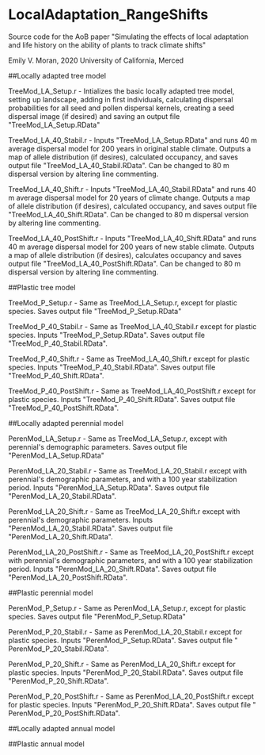 # LocalAdaptation_RangeShifts
Source code for the AoB paper "Simulating the effects of local adaptation and life history on the ability of plants to track climate shifts"

Emily V. Moran, 2020
University of California, Merced

##Locally adapted tree model

TreeMod_LA_Setup.r - Intializes the basic locally adapted tree model, setting up landscape, adding in first individuals, calculating dispersal probabilities for all seed and pollen dispersal kernels, creating a seed dispersal image (if desired) and saving an output file "TreeMod_LA_Setup.RData"

TreeMod_LA_40_Stabil.r - Inputs "TreeMod_LA_Setup.RData" and runs 40 m average dispersal model for 200 years in original stable climate. Outputs a map of allele distribution (if desires), calculated occupancy, and saves output file "TreeMod_LA_40_Stabil.RData".  Can be changed to 80 m dispersal version by altering line commenting.

TreeMod_LA_40_Shift.r - Inputs "TreeMod_LA_40_Stabil.RData" and runs 40 m average dispersal model for 20 years of climate change. Outputs a map of allele distribution (if desires), calculated occupancy, and saves output file "TreeMod_LA_40_Shift.RData".  Can be changed to 80 m dispersal version by altering line commenting.

TreeMod_LA_40_PostShift.r - Inputs "TreeMod_LA_40_Shift.RData" and runs 40 m average dispersal model for 200 years of new stable climate. Outputs a map of allele distribution (if desires), calculates occupancy and saves output file "TreeMod_LA_40_PostShift.RData".  Can be changed to 80 m dispersal version by altering line commenting.

##Plastic tree model

TreeMod_P_Setup.r - Same as TreeMod_LA_Setup.r, except for plastic species. Saves output file "TreeMod_P_Setup.RData"

TreeMod_P_40_Stabil.r - Same as TreeMod_LA_40_Stabil.r except for plastic species. Inputs "TreeMod_P_Setup.RData". Saves output file "TreeMod_P_40_Stabil.RData".  

TreeMod_P_40_Shift.r - Same as TreeMod_LA_40_Shift.r except for plastic species. Inputs "TreeMod_P_40_Stabil.RData". Saves output file "TreeMod_P_40_Shift.RData".  

TreeMod_P_40_PostShift.r - Same as TreeMod_LA_40_PostShift.r except for plastic species. Inputs "TreeMod_P_40_Shift.RData". Saves output file "TreeMod_P_40_PostShift.RData".  

##Locally adapted perennial model

PerenMod_LA_Setup.r - Same as TreeMod_LA_Setup.r, except with perennial's demographic parameters. Saves output file "PerenMod_LA_Setup.RData"

PerenMod_LA_20_Stabil.r - Same as TreeMod_LA_20_Stabil.r except with perennial's demographic parameters, and with a 100 year stabilization period. Inputs "PerenMod_LA_Setup.RData". Saves output file "PerenMod_LA_20_Stabil.RData".  

PerenMod_LA_20_Shift.r - Same as TreeMod_LA_20_Shift.r except with perennial's demographic parameters. Inputs "PerenMod_LA_20_Stabil.RData". Saves output file "PerenMod_LA_20_Shift.RData".  

PerenMod_LA_20_PostShift.r - Same as TreeMod_LA_20_PostShift.r except with perennial's demographic parameters, and with a 100 year stabilization period. Inputs "PerenMod_LA_20_Shift.RData". Saves output file "PerenMod_LA_20_PostShift.RData".  

##Plastic perennial model

PerenMod_P_Setup.r - Same as PerenMod_LA_Setup.r, except for plastic species. Saves output file "PerenMod_P_Setup.RData"

PerenMod_P_20_Stabil.r - Same as PerenMod_LA_20_Stabil.r except for plastic species. Inputs "PerenMod_P_Setup.RData". Saves output file " PerenMod_P_20_Stabil.RData".  

PerenMod_P_20_Shift.r - Same as PerenMod_LA_20_Shift.r except for plastic species. Inputs "PerenMod_P_20_Stabil.RData". Saves output file "PerenMod_P_20_Shift.RData".  

PerenMod_P_20_PostShift.r - Same as PerenMod_LA_20_PostShift.r except for plastic species. Inputs "PerenMod_P_20_Shift.RData". Saves output file " PerenMod_P_20_PostShift.RData".  

##Locally adapted annual model

##Plastic annual model
